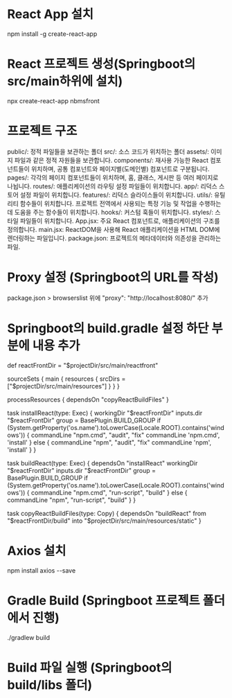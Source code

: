 # React App 설치
npm install -g create-react-app

# React 프로젝트 생성(Springboot의 src/main하위에 설치)
npx create-react-app nbmsfront

# 프로젝트 구조
public/: 정적 파일들을 보관하는 폴더
src/: 소스 코드가 위치하는 폴더
assets/: 이미지 파일과 같은 정적 자원들을 보관합니다.
components/: 재사용 가능한 React 컴포넌트들이 위치하며, 공통 컴포넌트와 페이지별(도메인별) 컴포넌트로 구분됩니다.
pages/: 각각의 페이지 컴포넌트들이 위치하며, 홈, 클래스, 게시판 등 여러 페이지로 나뉩니다.
routes/: 애플리케이션의 라우팅 설정 파일들이 위치합니다.
app/: 리덕스 스토어 설정 파일이 위치합니다.
features/: 리덕스 슬라이스들이 위치합니다.
utils/: 유틸리티 함수들이 위치합니다. 프로젝트 전역에서 사용되는 특정 기능 및 작업을 수행하는데 도움을 주는 함수들이 위치합니다.
hooks/: 커스텀 훅들이 위치합니다.
styles/: 스타일 파일들이 위치합니다.
App.jsx: 주요 React 컴포넌트로, 애플리케이션의 구조를 정의합니다.
main.jsx: ReactDOM을 사용해 React 애플리케이션을 HTML DOM에 렌더링하는 파일입니다.
package.json: 프로젝트의 메타데이터와 의존성을 관리하는 파일.

# Proxy 설정 (Springboot의 URL를 작성)
package.json > browserslist 위에 "proxy": "http://localhost:8080/" 추가

# Springboot의 build.gradle 설정 하단 부분에 내용 추가
def reactFrontDir = "$projectDir/src/main/reactfront"

sourceSets {
	main {
		resources { srcDirs = ["$projectDir/src/main/resources"]
		}
	}
}

processResources { dependsOn "copyReactBuildFiles" }

task installReact(type: Exec) {
	workingDir "$reactFrontDir"
	inputs.dir "$reactFrontDir"
	group = BasePlugin.BUILD_GROUP
	if (System.getProperty('os.name').toLowerCase(Locale.ROOT).contains('windows')) {
		commandLine "npm.cmd", "audit", "fix"
		commandLine 'npm.cmd', 'install' }
	else {
		commandLine "npm", "audit", "fix" commandLine 'npm', 'install'
	}
}

task buildReact(type: Exec) {
	dependsOn "installReact"
	workingDir "$reactFrontDir"
	inputs.dir "$reactFrontDir"
	group = BasePlugin.BUILD_GROUP
	if (System.getProperty('os.name').toLowerCase(Locale.ROOT).contains('windows')) {
		commandLine "npm.cmd", "run-script", "build"
	} else {
		commandLine "npm", "run-script", "build"
	}
}

task copyReactBuildFiles(type: Copy) {
	dependsOn "buildReact"
	from "$reactFrontDir/build"
	into "$projectDir/src/main/resources/static"
}

# Axios 설치
npm install axios --save

# Gradle Build (Springboot 프로젝트 폴더에서 진행)
./gradlew build

# Build 파일 실행 (Springboot의 build/libs 폴더) 

